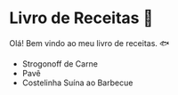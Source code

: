 # Livro de Receitas :beer:



Olá! Bem vindo ao meu livro de receitas. :fish:

- Strogonoff de Carne
- Pavê
- Costelinha Suína ao Barbecue

